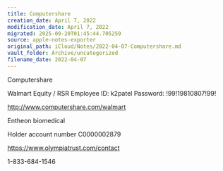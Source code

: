 ```yaml
---
title: Computershare
creation_date: April 7, 2022
modification_date: April 7, 2022
migrated: 2025-09-20T01:45:44.705259
source: apple-notes-exporter
original_path: iCloud/Notes/2022-04-07-Computershare.md
vault_folder: Archive/uncategorized
filename_date: 2022-04-07
---
```



Computershare

Walmart Equity / RSR
Employee ID:
k2patel
Password:
!99!19810807!99!

http://www.computershare.com/walmart

Entheon biomedical 

Holder account number 
C0000002879

https://www.olympiatrust.com/contact

1-833-684-1546
